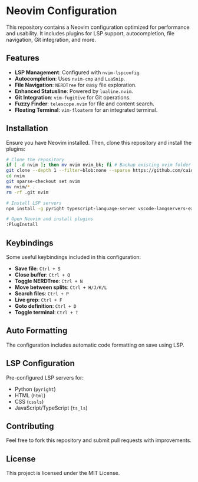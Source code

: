 # Neovim Configuration

This repository contains a Neovim configuration optimized for performance and usability. It includes plugins for LSP support, autocompletion, file navigation, Git integration, and more.

## Features
- **LSP Management**: Configured with `nvim-lspconfig`.
- **Autocompletion**: Uses `nvim-cmp` and `LuaSnip`.
- **File Navigation**: `NERDTree` for easy file exploration.
- **Enhanced Statusline**: Powered by `lualine.nvim`.
- **Git Integration**: `vim-fugitive` for Git operations.
- **Fuzzy Finder**: `telescope.nvim` for file and content search.
- **Floating Terminal**: `vim-floaterm` for an integrated terminal.

## Installation
Ensure you have Neovim installed. Then, clone this repository and install the plugins:

```sh
# Clone the repository
if [ -d nvim ]; then mv nvim nvim_bk; fi # Backup existing nvim folder
git clone --depth 1 --filter=blob:none --sparse https://github.com/caiolul/dotfiles-light.git nvim 
cd nvim
git sparse-checkout set nvim
mv nvim/* .
rm -rf .git nvim
```

```sh
# Install LSP servers
npm install -g pyright typescript-language-server vscode-langservers-extracted
```

```sh
# Open Neovim and install plugins
:PlugInstall
```

## Keybindings
Some useful keybindings included in this configuration:

- **Save file**: `Ctrl + S`
- **Close buffer**: `Ctrl + Q`
- **Toggle NERDTree**: `Ctrl + N`
- **Move between splits**: `Ctrl + H/J/K/L`
- **Search files**: `Ctrl + P`
- **Live grep**: `Ctrl + F`
- **Goto definition**: `Ctrl + D`
- **Toggle terminal**: `Ctrl + T`

## Auto Formatting
The configuration includes automatic code formatting on save using LSP.

## LSP Configuration
Pre-configured LSP servers for:
- Python (`pyright`)
- HTML (`html`)
- CSS (`cssls`)
- JavaScript/TypeScript (`ts_ls`)

## Contributing
Feel free to fork this repository and submit pull requests with improvements.

## License
This project is licensed under the MIT License.

